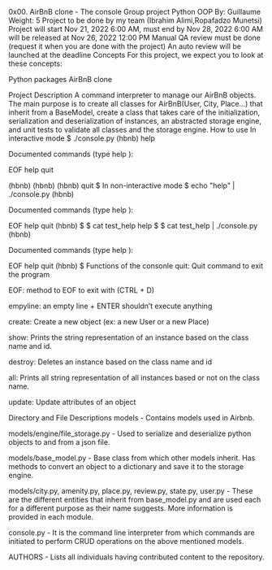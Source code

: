 0x00. AirBnB clone - The console Group project Python OOP By: Guillaume Weight: 5 Project to be done by my team (Ibrahim Alimi,Ropafadzo Munetsi) Project will start Nov 21, 2022 6:00 AM, must end by Nov 28, 2022 6:00 AM will be released at Nov 26, 2022 12:00 PM Manual QA review must be done (request it when you are done with the project) An auto review will be launched at the deadline Concepts For this project, we expect you to look at these concepts:



Python packages AirBnB clone



Project Description A command interpreter to manage our AirBnB objects. The main purpose is to create all classes for AirBnB(User, City, Place...) that inherit from a BaseModel, create a class that takes care of the initialization, serialization and deserialization of instances, an abstracted storage engine, and unit tests to validate all classes and the storage engine. How to use In interactive mode $ ./console.py (hbnb) help



Documented commands (type help ):



EOF help quit



(hbnb) (hbnb) (hbnb) quit $ In non-interactive mode $ echo "help" | ./console.py (hbnb)



Documented commands (type help ):



EOF help quit (hbnb) $ $ cat test_help help $ $ cat test_help | ./console.py (hbnb)



Documented commands (type help ):



EOF help quit (hbnb) $ Functions of the consonle quit: Quit command to exit the program



EOF: method to EOF to exit with (CTRL + D)



empyline: an empty line + ENTER shouldn’t execute anything



create: Create a new object (ex: a new User or a new Place)



show: Prints the string representation of an instance based on the class name and id.



destroy: Deletes an instance based on the class name and id



all: Prints all string representation of all instances based or not on the class name.



update: Update attributes of an object



Directory and File Descriptions models - Contains models used in Airbnb.



models/engine/file_storage.py - Used to serialize and deserialize python objects to and from a json file.



models/base_model.py - Base class from which other models inherit. Has methods to convert an object to a dictionary and save it to the storage engine.



models/city.py, amenity.py, place.py, review.py, state.py, user.py - These are the different entities that inherit from base_model.py and are used each for a different purpose as their name suggests. More information is provided in each module.



console.py - It is the command line interpreter from which commands are initiated to perform CRUD operations on the above mentioned models.



AUTHORS - Lists all individuals having contributed content to the repository.

